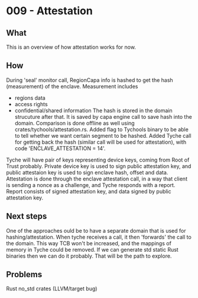 # 009 - Attestation

## What

This is an overview of how attestation works for now.

## How

During 'seal' monitor call, RegionCapa info is hashed to get the hash (measurement) of the enclave. Measurement includes
-  regions data
-  access rights
-  confidential/shared information
The hash is stored in the domain strucuture after that. It is saved by capa engine call to save hash into the domain. Comparison is done offline as well using crates/tychools/attestation.rs.
Added flag to Tychools binary to be able to tell whether we want certain segment to be hashed.
Added Tyche call for getting back the hash (similar call will be used for attestation), with code 'ENCLAVE_ATTESTATION = 14'. 

Tyche will have pair of keys representing device keys, coming from Root of Trust probably. Private device key is used to sign public attestation key, and public attestaion key is used to sign enclave hash, offset and data.
Attestation is done through the enclave attestation call, in a way that client is sending a nonce as a challenge, and Tyche responds with a report. Report consists of signed attestation key, and data signed by public attestation key.

## Next steps

One of the approaches ould be to have a separate domain that is used for hashing/attestation. When tyche receives a call, it then 'forwards' the call to the domain. This way TCB won't be increased, and the mappings of memory in Tyche could be removed. If we can generate std static Rust binaries then we can do it probably. That will be the path to explore.

## Problems

Rust no_std crates (LLVM/target bug)
